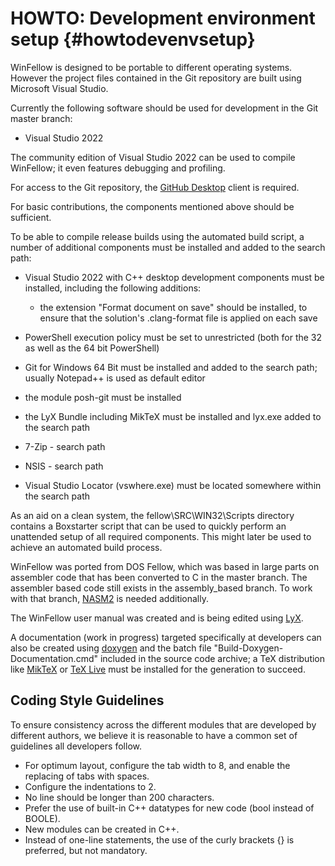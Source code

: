 HOWTO: Development environment setup    {#howtodevenvsetup}
====================================

WinFellow is designed to be portable to different operating systems.
However the project files contained in the Git repository are built using Microsoft Visual Studio.

Currently the following software should be used for development in the Git master branch:

- Visual Studio 2022

The community edition of Visual Studio 2022 can be used to compile WinFellow; it even features debugging and profiling.

For access to the Git repository, the <a href="http://desktop.github.com">GitHub Desktop</a> client is required.

For basic contributions, the components mentioned above should be sufficient.

To be able to compile release builds using the automated build script, a number of additional components must be
installed and added to the search path:

- Visual Studio 2022 with C++ desktop development components must be installed, including the following additions:
    - the extension "Format document on save" should be installed, to ensure that the solution's .clang-format file is applied on each save

- PowerShell execution policy must be set to unrestricted (both for the 32 as well as the 64 bit PowerShell)
- Git for Windows 64 Bit must be installed and added to the search path; usually Notepad++ is used as default editor
- the module posh-git must be installed
- the LyX Bundle including MikTeX must be installed and lyx.exe added to the search path
- 7-Zip - search path
- NSIS - search path
- Visual Studio Locator (vswhere.exe) must be located somewhere within the search path

As an aid on a clean system, the fellow\SRC\WIN32\Scripts directory contains a Boxstarter script that can be used to quickly perform an unattended setup of all required components. This might later be used to achieve an automated build process.

WinFellow was ported from DOS Fellow, which was based in large parts on assembler code that has been converted to C in the master branch.
The assembler based code still exists in the assembly_based branch. To work with that branch, <a href="http://nasm.sourceforge.net|nasm2">NASM2</a> is needed additionally.

The WinFellow user manual was created and is being edited using <a href="http://www.lyx.org">LyX</a>.

A documentation (work in progress) targeted specifically at developers can also be created using <a href="http://www.stack.nl/~dimitri/doxygen/">doxygen</a> and the batch file "Build-Doxygen-Documentation.cmd" included in the source code archive; a TeX distribution like <a href="http://miktex.org/">MikTeX</a> or <a href="https://www.tug.org/texlive/">TeX Live</a> must be installed for the generation to succeed.

Coding Style Guidelines
-----------------------
To ensure consistency across the different modules that are developed by different authors, we
believe it is reasonable to have a common set of guidelines all developers follow.

- For optimum layout, configure the tab width to 8, and enable the replacing of tabs with spaces.
- Configure the indentations to 2.
- No line should be longer than 200 characters.
- Prefer the use of built-in C++ datatypes for new code (bool instead of BOOLE).
- New modules can be created in C++.
- Instead of one-line statements, the use of the curly brackets {} is preferred, but not mandatory.